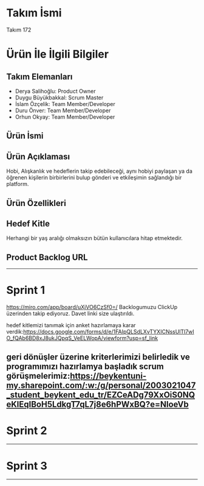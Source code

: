 # **Takım İsmi**

Takım 172

# Ürün İle İlgili Bilgiler

## Takım Elemanları


- Derya Salihoğlu: Product Owner
- Duygu Büyükbakkal: Scrum Master
- İslam Özçelik: Team Member/Developer
- Duru Önver: Team Member/Developer
- Orhun Okyay: Team Member/Developer

## Ürün İsmi



## Ürün Açıklaması
Hobi, Alışkanlık ve hedeflerin takip edebileceği, aynı hobiyi paylaşan ya da öğrenen kişilerin birbirlerini bulup gönderi ve etkileşimin sağlandığı bir platform.


## Ürün Özellikleri



## Hedef Kitle
Herhangi bir yaş aralığı olmaksızın bütün kullanıcılara hitap etmektedir.


## Product Backlog URL



---

# Sprint 1
https://miro.com/app/board/uXjVO6CzSf0=/
Backlogumuzu ClickUp üzerinden takip ediyoruz. Davet linki size ulaştırıldı.

 hedef kitlemizi tanımak için anket hazırlamaya karar verdik:https://docs.google.com/forms/d/e/1FAIpQLSdLXvTYXICNssUlTl7wIO_fQAb6BD8xJ8ukJQpqS_VeELWopA/viewform?usp=sf_link
 
 geri dönüşler üzerine kriterlerimizi belirledik ve programımızı hazırlamya başladık
scrum görüşmelerimiz:https://beykentuni-my.sharepoint.com/:w:/g/personal/2003021047_student_beykent_edu_tr/EZCeADg79XxOiS0NQeKlEqIBoH5LdkgT7qL7j8e6hPWxBQ?e=NloeVb
---

# Sprint 2


---

# Sprint 3

---
